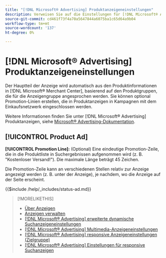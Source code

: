 ```yaml
---
title: "[!DNL Microsoft® Advertising] Produktanzeigeneinstellungen"
description: Verweisen Sie auf die Einstellungen für [!DNL Microsoft® Advertising] Produktanzeigen.
source-git-commit: cd461f73f4a70a5647844a6075ba1c65d64a9b04
workflow-type: tm+mt
source-wordcount: '137'
ht-degree: 0%

---
```


# [!DNL Microsoft® Advertising] Produktanzeigeneinstellungen

Der Hauptteil der Anzeige wird automatisch aus den Produktinformationen in [!DNL Microsoft® Merchant Center], basierend auf den Produktgruppen, die für die Anzeigengruppe angesprochen werden. Sie können optional Promotion-Linien erstellen, die in Produktanzeigen in Kampagnen mit dem Einkaufsnetzwerk eingeschlossen werden.

Weitere Informationen finden Sie unter [!DNL Microsoft® Advertising] Produktanzeigen, siehe [Microsoft® Advertising-Dokumentation](https://help.ads.microsoft.com/#apex/3/en/51082).

## [!UICONTROL Product Ad]

**[!UICONTROL Promotion Line]:** (Optional) Eine eindeutige Promotion-Zeile, die in die Produktliste in Suchergebnissen aufgenommen wird (z. B. &quot;Kostenloser Versand!&quot;). Die maximale Länge beträgt 45 Zeichen.

Die Promotion-Zeile kann an verschiedenen Stellen relativ zur Anzeige angezeigt werden (z. B. unter der Anzeige), je nachdem, wo die Anzeige auf der Seite erscheint.

<!-- **[!UICONTROL Status]:** -->

{{$include /help/_includes/status-ad.md}}

>[!MORELIKETHIS]
>
>* [Über Anzeigen](ad-about.md)
>* [Anzeigen verwalten](ad-manage.md)
>* [[!DNL Microsoft® Advertising] erweiterte dynamische Suchanzeigeneinstellungen](ad-settings-microsoft-dsa.md)
>* [[!DNL Microsoft® Advertising] Multimedia-Anzeigeneinstellungen](ad-settings-microsoft-multimedia.md)
>* [[!DNL Microsoft® Advertising] responsive Anzeigeneinstellungen (Zielgruppe)](ad-settings-microsoft-responsive.md)
>* [[!DNL Microsoft® Advertising] Einstellungen für responsive Suchanzeigen](ad-settings-microsoft-rsa.md)

